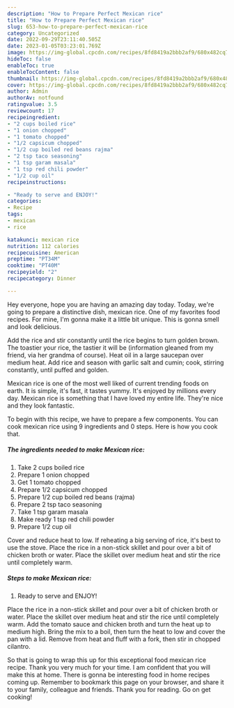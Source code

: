```yaml
---
description: "How to Prepare Perfect Mexican rice"
title: "How to Prepare Perfect Mexican rice"
slug: 653-how-to-prepare-perfect-mexican-rice
category: Uncategorized
date: 2022-09-29T23:11:40.505Z
date: 2023-01-05T03:23:01.769Z
image: https://img-global.cpcdn.com/recipes/8fd8419a2bbb2af9/680x482cq70/mexican-rice-recipe-main-photo.jpg
hideToc: false
enableToc: true
enableTocContent: false
thumbnail: https://img-global.cpcdn.com/recipes/8fd8419a2bbb2af9/680x482cq70/mexican-rice-recipe-main-photo.jpg
cover: https://img-global.cpcdn.com/recipes/8fd8419a2bbb2af9/680x482cq70/mexican-rice-recipe-main-photo.jpg
author: Admin
authorAv: notfound
ratingvalue: 3.5
reviewcount: 17
recipeingredient:
- "2 cups boiled rice"
- "1 onion chopped"
- "1 tomato chopped"
- "1/2 capsicum chopped"
- "1/2 cup boiled red beans rajma"
- "2 tsp taco seasoning"
- "1 tsp garam masala"
- "1 tsp red chili powder"
- "1/2 cup oil"
recipeinstructions:

- "Ready to serve and ENJOY!"
categories:
- Recipe
tags:
- mexican
- rice

katakunci: mexican rice 
nutrition: 112 calories
recipecuisine: American
preptime: "PT34M"
cooktime: "PT40M"
recipeyield: "2"
recipecategory: Dinner

---
```



Hey everyone, hope you are having an amazing day today. Today, we're going to prepare a distinctive dish, mexican rice. One of my favorites food recipes. For mine, I'm gonna make it a little bit unique. This is gonna smell and look delicious.

Add the rice and stir constantly until the rice begins to turn golden brown. The toastier your rice, the tastier it will be (information gleaned from my friend, via her grandma of course). Heat oil in a large saucepan over medium heat. Add rice and season with garlic salt and cumin; cook, stirring constantly, until puffed and golden.

Mexican rice is one of the most well liked of current trending foods on earth. It is simple, it's fast, it tastes yummy. It's enjoyed by millions every day. Mexican rice is something that I have loved my entire life. They're nice and they look fantastic.


To begin with this recipe, we have to prepare a few components. You can cook mexican rice using 9 ingredients and 0 steps. Here is how you cook that.

<!--inarticleads1-->

##### The ingredients needed to make Mexican rice:

1. Take 2 cups boiled rice
1. Prepare 1 onion chopped
1. Get 1 tomato chopped
1. Prepare 1/2 capsicum chopped
1. Prepare 1/2 cup boiled red beans (rajma)
1. Prepare 2 tsp taco seasoning
1. Take 1 tsp garam masala
1. Make ready 1 tsp red chili powder
1. Prepare 1/2 cup oil


Cover and reduce heat to low. If reheating a big serving of rice, it&#39;s best to use the stove. Place the rice in a non-stick skillet and pour over a bit of chicken broth or water. Place the skillet over medium heat and stir the rice until completely warm. 

<!--inarticleads2-->

##### Steps to make Mexican rice:


1. Ready to serve and ENJOY!

Place the rice in a non-stick skillet and pour over a bit of chicken broth or water. Place the skillet over medium heat and stir the rice until completely warm. Add the tomato sauce and chicken broth and turn the heat up to medium high. Bring the mix to a boil, then turn the heat to low and cover the pan with a lid. Remove from heat and fluff with a fork, then stir in chopped cilantro. 

So that is going to wrap this up for this exceptional food mexican rice recipe. Thank you very much for your time. I am confident that you will make this at home. There is gonna be interesting food in home recipes coming up. Remember to bookmark this page on your browser, and share it to your family, colleague and friends. Thank you for reading. Go on get cooking!
